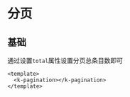 # 分页

## 基础

通过设置`total`属性设置分页总条目数即可 <template> <KPagination></KPagination> </template>

```vue
<template>
  <k-pagination></k-pagination>
</template>
```
